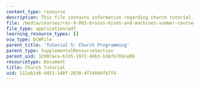 ```yaml
---
content_type: resource
description: This file contains information regarding church tutorial.
file: /media/courses/res-9-003-brains-minds-and-machines-summer-course-summer-2015/112ab1d6d453148f28304f346b6fb7f4_MITRES_9_003SUM15_tut5.pdf
file_type: application/pdf
learning_resource_types: []
ocw_type: OCWFile
parent_title: 'Tutorial 5: Church Programming'
parent_type: SupplementalResourceSection
parent_uid: 32907aca-b7d5-1972-49b3-b36fb769ce08
resourcetype: Document
title: Church Tutorial
uid: 112ab1d6-d453-148f-2830-4f346b6fb7f4
---
```

